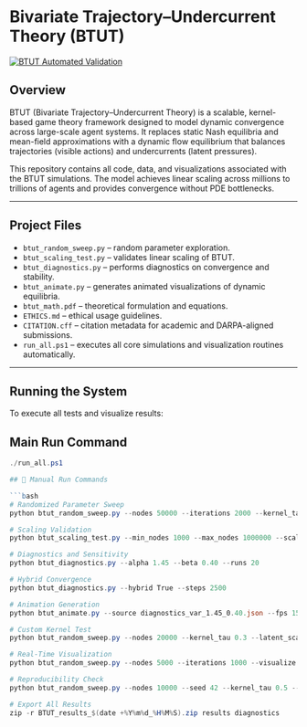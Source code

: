 # Bivariate Trajectory–Undercurrent Theory (BTUT)
[![BTUT Automated Validation](https://github.com/direnkumaratilleke/btut-darpa-submission/actions/workflows/btut_autotest.yml/badge.svg?branch=main)](https://github.com/direnkumaratilleke/btut-darpa-submission/actions/workflows/btut_autotest.yml)

## Overview

BTUT (Bivariate Trajectory–Undercurrent Theory) is a scalable, kernel-based game theory framework designed to model dynamic convergence across large-scale agent systems. It replaces static Nash equilibria and mean-field approximations with a dynamic flow equilibrium that balances trajectories (visible actions) and undercurrents (latent pressures).

This repository contains all code, data, and visualizations associated with the BTUT simulations. The model achieves linear scaling across millions to trillions of agents and provides convergence without PDE bottlenecks.

---

## Project Files

- `btut_random_sweep.py` – random parameter exploration.
- `btut_scaling_test.py` – validates linear scaling of BTUT.
- `btut_diagnostics.py` – performs diagnostics on convergence and stability.
- `btut_animate.py` – generates animated visualizations of dynamic equilibria.
- `btut_math.pdf` – theoretical formulation and equations.
- `ETHICS.md` – ethical usage guidelines.
- `CITATION.cff` – citation metadata for academic and DARPA-aligned submissions.
- `run_all.ps1` – executes all core simulations and visualization routines automatically.

---

## Running the System

To execute all tests and visualize results:

## Main Run Command 
```powershell
./run_all.ps1

## 🔧 Manual Run Commands

```bash
# Randomized Parameter Sweep
python btut_random_sweep.py --nodes 50000 --iterations 2000 --kernel_tau 0.45 --latent_scale 1.0

# Scaling Validation
python btut_scaling_test.py --min_nodes 1000 --max_nodes 1000000 --scaling_factor 10

# Diagnostics and Sensitivity
python btut_diagnostics.py --alpha 1.45 --beta 0.40 --runs 20

# Hybrid Convergence
python btut_diagnostics.py --hybrid True --steps 2500

# Animation Generation
python btut_animate.py --source diagnostics_var_1.45_0.40.json --fps 15 --duration 20

# Custom Kernel Test
python btut_random_sweep.py --nodes 20000 --kernel_tau 0.3 --latent_scale 1.5 --log_intensity 2.2 --save_custom True

# Real-Time Visualization
python btut_random_sweep.py --nodes 5000 --iterations 1000 --visualize True

# Reproducibility Check
python btut_random_sweep.py --nodes 10000 --seed 42 --kernel_tau 0.5 --latent_scale 0.8

# Export All Results
zip -r BTUT_results_$(date +%Y%m%d_%H%M%S).zip results diagnostics





